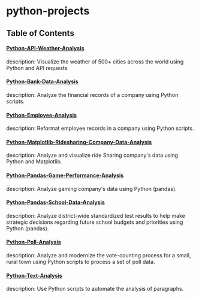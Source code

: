 # python-projects

## Table of Contents

#### [Python-API-Weather-Analysis](https://github.com/jwang711/python-projects/tree/master/Python-API-Weather-Analysis)
description: Visualize the weather of 500+ cities across the world using Python and API requests.

#### [Python-Bank-Data-Analysis](https://github.com/jwang711/python-projects/tree/master/Python-Bank-Data-Analysis)
description: Analyze the financial records of a company using Python scripts.

#### [Python-Employee-Analysis](https://github.com/jwang711/python-projects/tree/master/Python-Employee-Analysis)
description: Reformat employee records in a company using Python scripts.

#### [Python-Matplotlib-Ridesharing-Company-Data-Analysis](https://github.com/jwang711/python-projects/tree/master/Python-Matplotlib-Ridesharing-Company-Data-Analysis)
description: Analyze and visualize ride Sharing company's data using Python and Matplotlib.

#### [Python-Pandas-Game-Performance-Analysis](https://github.com/jwang711/python-projects/tree/master/Python-Pandas-Game-Performance-Analysis)
description: Analyze gaming company's data using Python (pandas).

#### [Python-Pandas-School-Data-Analysis](https://github.com/jwang711/python-projects/tree/master/Python-Pandas-School-Data-Analysis)
description: Analyze district-wide standardized test results to help make strategic decisions regarding future school budgets and priorities using Python (pandas).

#### [Python-Poll-Analysis](https://github.com/jwang711/python-projects/tree/master/Python-Poll-Analysis)
description: Analyze and modernize the vote-counting process for a small, rural town using Python scripts to process a set of poll data. 

#### [Python-Text-Analysis](https://github.com/jwang711/python-projects/tree/master/Python-Text-Analysis)
description: Use Python scripts to automate the analysis of paragraphs.

